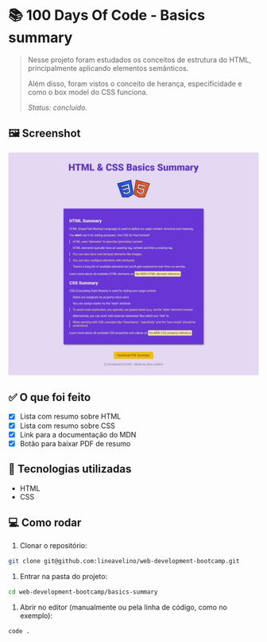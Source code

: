 # 📚 100 Days Of Code - Basics summary

> Nesse projeto foram estudados os conceitos de estrutura do HTML, principalmente aplicando elementos semânticos.
> 
> 
> Além disso, foram vistos o conceito de herança, especificidade e como o box model do CSS funciona.
> 
> *Status: concluído.*
> 

## 🖼️ Screenshot
<img src="../.github/basics-summary.png"/>

## ✅ O que foi feito

- [x]  Lista com resumo sobre HTML
- [x]  Lista com resumo sobre CSS
- [x]  Link para a documentação do MDN
- [x]  Botão para baixar PDF de resumo

## 🚀 Tecnologias utilizadas

- HTML
- CSS

## 💻 Como rodar

1. Clonar o repositório:

```bash
git clone git@github.com:lineavelino/web-development-bootcamp.git
```

1. Entrar na pasta do projeto:

```bash
cd web-development-bootcamp/basics-summary
```

1. Abrir no editor (manualmente ou pela linha de código, como no exemplo):

```bash
code .
```